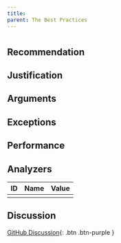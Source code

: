 ```yaml
---
title: 
parent: The Best Practices
---
```


# 

## Recommendation

## Justification

## Arguments

## Exceptions

## Performance

## Analyzers

| ID | Name | Value
|:-|:-|:-|
| |

## Discussion

[GitHub Discussion](){: .btn .btn-purple }
